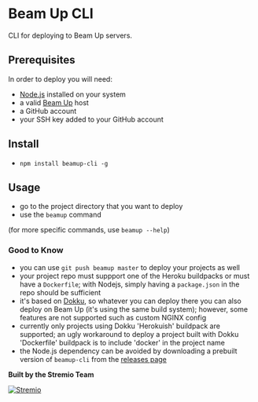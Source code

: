 # Beam Up CLI

CLI for deploying to Beam Up servers.

## Prerequisites

In order to deploy you will need:
- [Node.js](https://nodejs.org/en/download/) installed on your system
- a valid [Beam Up](https://github.com/Stremio/stremio-beamup) host
- a GitHub account
- your SSH key added to your GitHub account

## Install

- `npm install beamup-cli -g`

## Usage

- go to the project directory that you want to deploy
- use the `beamup` command

(for more specific commands, use `beamup --help`)

### Good to Know

- you can use `git push beamup master` to deploy your projects as well
- your project repo must suppport one of the Heroku buildpacks or must have a `Dockerfile`; with Nodejs, simply having a `package.json` in the repo should be sufficient
- it's based on [Dokku](http://dokku.viewdocs.io/dokku/), so whatever you can deploy there you can also deploy on Beam Up (it's using the same build system); however, some features are not supported such as custom NGINX config
- currently only projects using Dokku 'Herokuish' buildpack are supported; an ugly workaround to deploy a project built with Dokku 'Dockerfile' buildpack is to include 'docker' in the project name
- the Node.js dependency can be avoided by downloading a prebuilt version of `beamup-cli` from the [releases page](https://github.com/Stremio/stremio-beamup-cli/releases/)


**Built by the Stremio Team**

[![Stremio](https://www.stremio.com/website/stremio-purple-small.png)](https://stremio.com/)
